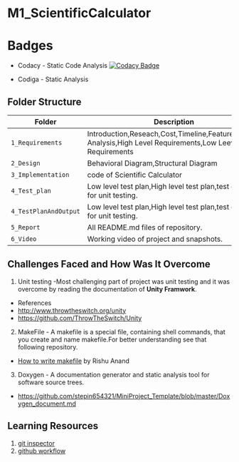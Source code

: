 # M1_ScientificCalculator

# Badges

-   Codacy - Static Code Analysis
[![Codacy Badge](https://app.codacy.com/project/badge/Grade/3109221b5304420b8e8fd2dfd6425949)](https://www.codacy.com/gh/vaishnavikutre/M1_ScientificCalculator/dashboard?utm_source=github.com&amp;utm_medium=referral&amp;utm_content=vaishnavikutre/M1_ScientificCalculator&amp;utm_campaign=Badge_Grade)

-   Codiga - Static Analysis

## Folder Structure
Folder                | Description
-------------------   | -----------------------------------------
`1_Requirements`      | Introduction,Reseach,Cost,Timeline,Features,SWOT Analysis,High Level Requirements,Low Leevel Requirements
`2_Design`            | Behavioral Diagram,Structural Diagram
`3_Implementation`    | code of Scientific Calculator
`4_Test_plan`         | Low level test plan,High level test plan,test cases for unit testing.
`4_TestPlanAndOutput` | Low level test plan,High level test plan,test cases for unit testing.
`5_Report`            | All README.md files of repository.
`6_Video`             | Working video of project and snapshots.



## Challenges Faced and How Was It Overcome

1. Unit testing -Most challenging part of project was unit testing and it was overcome by reading the documentation of **Unity Framwork**.
-   References
-   http://www.throwtheswitch.org/unity
-   https://github.com/ThrowTheSwitch/Unity
            
2. MakeFile - A makefile is a special file, containing shell commands, that you create and name makefile.For better understanding see that following repository. 
-   [How to write makefile](https://github.com/riuandg5/learn-makefile) by Rishu Anand

3. Doxygen - A documentation generator and static analysis tool for software source trees.
-   https://github.com/stepin654321/MiniProject_Template/blob/master/Doxygen_document.md

## Learning Resources
1. [git inspector](https://github.com/ejwa/gitinspector.git)
2. [github workflow](https://docs.github.com/en/actions/quickstart)

